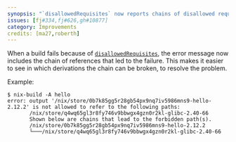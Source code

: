 ```yaml
---
synopsis: "`disallowedRequisites` now reports chains of disallowed requisites"
issues: [fj#334,fj#626,gh#10877]
category: Improvements
credits: [ma27,roberth]
---
```


When a build fails because of [`disallowedRequisites`](@docroot@/language/advanced-attributes.md#adv-attr-disallowedRequisites), the error message now includes the chain of references that led to the failure. This makes it easier to see in which derivations the chain can be broken, to resolve the problem.

Example:

```
$ nix-build -A hello
error: output '/nix/store/0b7k85gg5r28gb54px9nq7iv5986mns9-hello-2.12.2' is not allowed to refer to the following paths:
       /nix/store/q4wq65gl3r8fy746v9bbwgx4gzn0r2kl-glibc-2.40-66
       Shown below are chains that lead to the forbidden path(s).
       /nix/store/0b7k85gg5r28gb54px9nq7iv5986mns9-hello-2.12.2
       └───/nix/store/q4wq65gl3r8fy746v9bbwgx4gzn0r2kl-glibc-2.40-66
```
